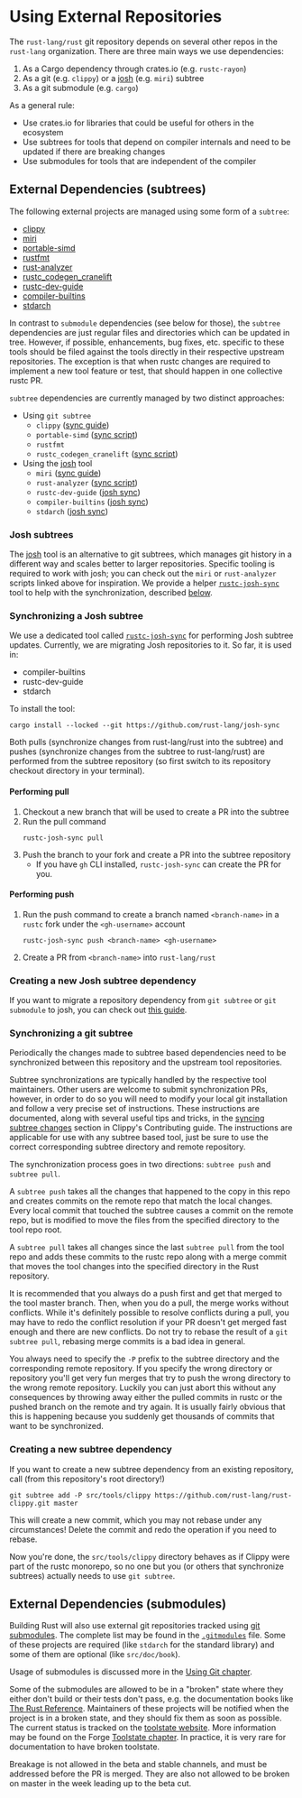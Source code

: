 # Using External Repositories

The `rust-lang/rust` git repository depends on several other repos in the `rust-lang` organization.
There are three main ways we use dependencies:
1. As a Cargo dependency through crates.io (e.g. `rustc-rayon`)
2. As a git (e.g. `clippy`) or a [josh] (e.g. `miri`) subtree
3. As a git submodule (e.g. `cargo`)

As a general rule:
- Use crates.io for libraries that could be useful for others in the ecosystem
- Use subtrees for tools that depend on compiler internals and need to be updated if there are breaking
  changes
- Use submodules for tools that are independent of the compiler

## External Dependencies (subtrees)

The following external projects are managed using some form of a `subtree`:

* [clippy](https://github.com/rust-lang/rust-clippy)
* [miri](https://github.com/rust-lang/miri)
* [portable-simd](https://github.com/rust-lang/portable-simd)
* [rustfmt](https://github.com/rust-lang/rustfmt)
* [rust-analyzer](https://github.com/rust-lang/rust-analyzer)
* [rustc_codegen_cranelift](https://github.com/rust-lang/rustc_codegen_cranelift)
* [rustc-dev-guide](https://github.com/rust-lang/rustc-dev-guide)
* [compiler-builtins](https://github.com/rust-lang/compiler-builtins)
* [stdarch](https://github.com/rust-lang/stdarch)

In contrast to `submodule` dependencies
(see below for those), the `subtree` dependencies are just regular files and directories which can
be updated in tree. However, if possible, enhancements, bug fixes, etc. specific
to these tools should be filed against the tools directly in their respective
upstream repositories. The exception is that when rustc changes are required to
implement a new tool feature or test, that should happen in one collective rustc PR.

`subtree` dependencies are currently managed by two distinct approaches:

* Using `git subtree`
    * `clippy` ([sync guide](https://doc.rust-lang.org/nightly/clippy/development/infrastructure/sync.html#performing-the-sync-from-rust-langrust-to-clippy))
    * `portable-simd` ([sync script](https://github.com/rust-lang/portable-simd/blob/master/subtree-sync.sh))
    * `rustfmt`
    * `rustc_codegen_cranelift` ([sync script](https://github.com/rust-lang/rustc_codegen_cranelift/blob/113af154d459e41b3dc2c5d7d878e3d3a8f33c69/scripts/rustup.sh#L7))
* Using the [josh] tool
    * `miri` ([sync guide](https://github.com/rust-lang/miri/blob/master/CONTRIBUTING.md#advanced-topic-syncing-with-the-rustc-repo))
    * `rust-analyzer` ([sync script](https://github.com/rust-lang/rust-analyzer/blob/2e13684be123eca7181aa48e043e185d8044a84a/xtask/src/release.rs#L147))
    * `rustc-dev-guide` ([josh sync](#synchronizing-a-josh-subtree))
    * `compiler-builtins` ([josh sync](#synchronizing-a-josh-subtree))
    * `stdarch` ([josh sync](#synchronizing-a-josh-subtree))

### Josh subtrees

The [josh] tool is an alternative to git subtrees, which manages git history in a different way and scales better to larger repositories. Specific tooling is required to work with josh; you can check out the `miri` or `rust-analyzer` scripts linked above for inspiration. We provide a helper [`rustc-josh-sync`][josh-sync] tool to help with the synchronization, described [below](#synchronizing-a-josh-subtree).

### Synchronizing a Josh subtree

We use a dedicated tool called [`rustc-josh-sync`][josh-sync] for performing Josh subtree updates.
Currently, we are migrating Josh repositories to it. So far, it is used in:

- compiler-builtins
- rustc-dev-guide
- stdarch

To install the tool:
```
cargo install --locked --git https://github.com/rust-lang/josh-sync
```

Both pulls (synchronize changes from rust-lang/rust into the subtree) and pushes (synchronize
changes from the subtree to rust-lang/rust) are performed from the subtree repository (so first
switch to its repository checkout directory in your terminal).

#### Performing pull
1) Checkout a new branch that will be used to create a PR into the subtree
2) Run the pull command
    ```
    rustc-josh-sync pull
    ```
3) Push the branch to your fork and create a PR into the subtree repository
    - If you have `gh` CLI installed, `rustc-josh-sync` can create the PR for you.

#### Performing push

1) Run the push command to create a branch named `<branch-name>` in a `rustc` fork under the `<gh-username>` account
    ```
    rustc-josh-sync push <branch-name> <gh-username>
    ```
2) Create a PR from `<branch-name>` into `rust-lang/rust`

### Creating a new Josh subtree dependency

If you want to migrate a repository dependency from `git subtree` or `git submodule` to josh, you can check out [this guide](https://hackmd.io/7pOuxnkdQDaL1Y1FQr65xg).

### Synchronizing a git subtree

Periodically the changes made to subtree based dependencies need to be synchronized between this
repository and the upstream tool repositories.

Subtree synchronizations are typically handled by the respective tool maintainers. Other users
are welcome to submit synchronization PRs, however, in order to do so you will need to modify
your local git installation and follow a very precise set of instructions.
These instructions are documented, along with several useful tips and tricks, in the
[syncing subtree changes][clippy-sync-docs] section in Clippy's Contributing guide.
The instructions are applicable for use with any subtree based tool, just be sure to
use the correct corresponding subtree directory and remote repository.

The synchronization process goes in two directions: `subtree push` and `subtree pull`.

A `subtree push` takes all the changes that happened to the copy in this repo and creates commits
on the remote repo that match the local changes. Every local
commit that touched the subtree causes a commit on the remote repo, but
is modified to move the files from the specified directory to the tool repo root.

A `subtree pull` takes all changes since the last `subtree pull`
from the tool repo and adds these commits to the rustc repo along with a merge commit that moves
the tool changes into the specified directory in the Rust repository.

It is recommended that you always do a push first and get that merged to the tool master branch.
Then, when you do a pull, the merge works without conflicts.
While it's definitely possible to resolve conflicts during a pull, you may have to redo the conflict
resolution if your PR doesn't get merged fast enough and there are new conflicts. Do not try to
rebase the result of a `git subtree pull`, rebasing merge commits is a bad idea in general.

You always need to specify the `-P` prefix to the subtree directory and the corresponding remote
repository. If you specify the wrong directory or repository
you'll get very fun merges that try to push the wrong directory to the wrong remote repository.
Luckily you can just abort this without any consequences by throwing away either the pulled commits
in rustc or the pushed branch on the remote and try again. It is usually fairly obvious
that this is happening because you suddenly get thousands of commits that want to be synchronized.

[clippy-sync-docs]: https://doc.rust-lang.org/nightly/clippy/development/infrastructure/sync.html

### Creating a new subtree dependency

If you want to create a new subtree dependency from an existing repository, call (from this
repository's root directory!)

```
git subtree add -P src/tools/clippy https://github.com/rust-lang/rust-clippy.git master
```

This will create a new commit, which you may not rebase under any circumstances! Delete the commit
and redo the operation if you need to rebase.

Now you're done, the `src/tools/clippy` directory behaves as if Clippy were
part of the rustc monorepo, so no one but you (or others that synchronize
subtrees) actually needs to use `git subtree`.

## External Dependencies (submodules)

Building Rust will also use external git repositories tracked using [git
submodules]. The complete list may be found in the [`.gitmodules`] file. Some
of these projects are required (like `stdarch` for the standard library) and
some of them are optional (like `src/doc/book`).

Usage of submodules is discussed more in the [Using Git chapter](git.md#git-submodules).

Some of the submodules are allowed to be in a "broken" state where they
either don't build or their tests don't pass, e.g. the documentation books
like [The Rust Reference]. Maintainers of these projects will be notified
when the project is in a broken state, and they should fix them as soon
as possible. The current status is tracked on the [toolstate website].
More information may be found on the Forge [Toolstate chapter].
In practice, it is very rare for documentation to have broken toolstate.

Breakage is not allowed in the beta and stable channels, and must be addressed
before the PR is merged. They are also not allowed to be broken on master in
the week leading up to the beta cut.

[git submodules]: https://git-scm.com/book/en/v2/Git-Tools-Submodules
[`.gitmodules`]: https://github.com/rust-lang/rust/blob/master/.gitmodules
[The Rust Reference]: https://github.com/rust-lang/reference/
[toolstate website]: https://rust-lang-nursery.github.io/rust-toolstate/
[Toolstate chapter]: https://forge.rust-lang.org/infra/toolstate.html
[josh]: https://josh-project.github.io/josh/intro.html
[josh-sync]: https://github.com/rust-lang/josh-sync
